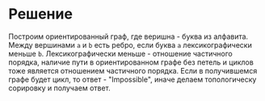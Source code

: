 # Решение
Построим ориентированный граф, где веришна - буква из алфавита. Между вершинами `a` и `b` есть ребро, если буква `a` лексикографически меньше `b`. Лексикографически меньше - отношение частичного порядка, наличие пути в ориентированном графе без петель и циклов тоже является отношением частичного порядка. Если в получившемся графе будет цикл, то ответ - "Impossible", иначе делаем топологическу сорировку и получаем ответ.

